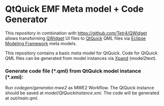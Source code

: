 # QtQuick EMF Meta model + Code Generator

This repository in combination with https://github.com/Tetr4/QWidget allows transforming [QWidget](https://doc.qt.io/qt-4.8/qwidget.html) UI files to [QtQuick](https://doc.qt.io/qt-4.8/qtquick.html) QML files via [Eclipse Modeling Framework](https://en.wikipedia.org/wiki/Eclipse_Modeling_Framework) meta models.

This repository contains a basic meta model for QtQuick. Code for QtQuick QML files can be generated from model instances via [Xpand](https://wiki.eclipse.org/Xpand) (model2text).

### Generate code file (\*.qml) from QtQuick model instance (\*.xmi):
Run *codegen/generator.mwe2* as MWE2 Workflow. The QtQuick instance should be saved at *model/QtQuickInstance.xmi*. The code will be generated at *out/main.qml*.
